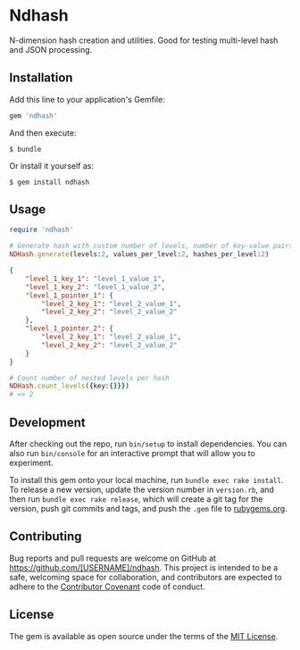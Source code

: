 # Ndhash

N-dimension hash creation and utilities. Good for testing multi-level hash and JSON processing.

## Installation

Add this line to your application's Gemfile:

```ruby
gem 'ndhash'
```

And then execute:

    $ bundle

Or install it yourself as:

    $ gem install ndhash

## Usage

```ruby
require 'ndhash'

# Generate hash with custom number of levels, number of key-value pairs and hashes per level
NDHash.generate(levels:2, values_per_level:2, hashes_per_level:2)
```

```json
{
    "level_1_key_1": "level_1_value_1",
    "level_1_key_2": "level_1_value_2",
    "level_1_pointer_1": {
        "level_2_key_1": "level_2_value_1",
        "level_2_key_2": "level_2_value_2"
    },
    "level_1_pointer_2": {
        "level_2_key_1": "level_2_value_1",
        "level_2_key_2": "level_2_value_2"
    }
}
```

```ruby
# Count number of nested levels per hash
NDHash.count_levels({key:{}}})
# => 2
```

## Development

After checking out the repo, run `bin/setup` to install dependencies. You can also run `bin/console` for an interactive prompt that will allow you to experiment.

To install this gem onto your local machine, run `bundle exec rake install`. To release a new version, update the version number in `version.rb`, and then run `bundle exec rake release`, which will create a git tag for the version, push git commits and tags, and push the `.gem` file to [rubygems.org](https://rubygems.org).

## Contributing

Bug reports and pull requests are welcome on GitHub at https://github.com/[USERNAME]/ndhash. This project is intended to be a safe, welcoming space for collaboration, and contributors are expected to adhere to the [Contributor Covenant](http://contributor-covenant.org) code of conduct.


## License

The gem is available as open source under the terms of the [MIT License](http://opensource.org/licenses/MIT).
